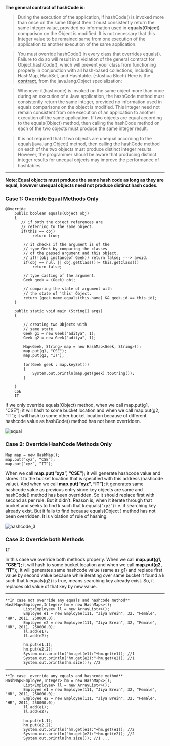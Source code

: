 **The general contract of hashCode is:**

> During the execution of the application, if hashCode() is invoked more than once on the same Object then it must consistently return the same Integer value, provided no information used in **equals(Object)** comparison on the Object is modified. It is not necessary that this Integer value to be remained same from one execution of the application to another execution of the same application.

> You must override hashCode() in every class that overrides equals(). Failure to do so will result in a violation of the general contract for Object.hashCode(), which will prevent your class from functioning properly in conjunction with all hash-based collections, including HashMap, HashSet, and Hashtable. (-Joshua Bloch)
> Here is the  <u>**contract**</u>, from the java.lang.Object specialization:

> Whenever it(hashcode) is invoked on the same object more than once during an execution of a Java application, the hashCode method must consistently return the same integer, provided no information used in equals comparisons on the object is modified. This integer need not remain consistent from one execution of an application to another execution of the same application.
> If two objects are equal according to the equals(Object) method, then calling the hashCode method on each of the two objects must produce the same integer result.

> It is not required that if two objects are unequal according to the equals(java.lang.Object) method, then calling the hashCode method on each of the two objects must produce distinct integer results. However, the programmer should be aware that producing distinct integer results for unequal objects may improve the performance of hashtables.
>
---
**Note: Equal objects must produce the same hash code as long as they are equal, however unequal objects need not produce distinct hash codes.**

###  Case 1: Override Equal Methods Only
```
@Override
    public boolean equals(Object obj)
    {
       // if both the object references are 
       // referring to the same object.
       if(this == obj)
            return true;
            
        // it checks if the argument is of the 
        // type Geek by comparing the classes 
        // of the passed argument and this object.
        // if(!(obj instanceof Geek)) return false; ---> avoid.
        if(obj == null || obj.getClass()!= this.getClass())
            return false;
            
        // type casting of the argument.    
        Geek geek = (Geek) obj;
            
        // comparing the state of argument with 
        // the state of 'this' Object.
        return (geek.name.equals(this.name) && geek.id == this.id);
    } 
    
    public static void main (String[] args) 
    {
          
        // creating two Objects with 
        // same state
        Geek g1 = new Geek("aditya", 1);
        Geek g2 = new Geek("aditya", 1);
          
        Map<Geek, String> map = new HashMap<Geek, String>();
        map.put(g1, "CSE");
        map.put(g2, "IT");
          
        for(Geek geek : map.keySet())
        {
            System.out.println(map.get(geek).toString());
        }
  
    }
    CSE
	IT
```
If we only override equals(Object) method, when we call map.put(g1, “CSE”); it will hash to some bucket location and when we call map.put(g2, “IT”); it will hash to some other bucket location because of different hashcode value as hashCode() method has not been overridden.

![equal](https://media.geeksforgeeks.org/wp-content/uploads/hashcoe_1.png)

### Case 2: Override HashCode  Methods Only

```
Map map = new HashMap();
map.put(“xyz”, “CSE”);
map.put(“xyz”, “IT”);

```

When we call **map.put(“xyz”, “CSE”);** it will generate hashcode value and stores it to the bucket location that is specified with this address (hashcode value). And when we call **map.put(“xyz”, “IT”);** it generates same hashcode value as previous entry since key objects are same and hashCode() method has been overridden. So it should replace first with second as per rule. But it didn’t. Reason is, when it iterate through that bucket and seeks to find k such that k.equals(“xyz”) i.e. if searching key already exist.  But it fails to find because equals(Object ) method has not been overridden. It is violation of rule of hashing.



![hashcode_3](https://media.geeksforgeeks.org/wp-content/uploads/hashcode_3.png)

###  Case 3: Override both Methods

```
IT

```

In this case we override both methods properly.
When we call **map.put(g1, “CSE”);** it will hash to some bucket location and when we call **map.put(g2, “IT”);**, it will generates same hashcode value (same as g1) and replace first value by second value because while iterating over same bucket it found a k such that k.equals(g2) is true, means searching key already exist. So, it replaces old value of that key by new value.



---
```
**In case not override any equals and hashcode method**
HashMap<Employee,Integer> hm = new HashMap<>();
        List<Employee> ll = new ArrayList<>();
        Employee e1 = new Employee(111, "Jiya Brein", 32, "Female", "HR", 2011, 250000.0);
        Employee e2 = new Employee(111, "Jiya Brein", 32, "Female", "HR", 2011, 250000.0);
        ll.add(e1);
        ll.add(e2);

        hm.put(e1,1);
        hm.put(e2,2);
        System.out.println("hm.get(e1):"+hm.get(e1)); //1
        System.out.println("hm.get(e2):"+hm.get(e2)); //1
        System.out.println(hm.size()); //2

```
---
```
**In case  override any equals and hashcode method**
HashMap<Employee,Integer> hm = new HashMap<>();
        List<Employee> ll = new ArrayList<>();
        Employee e1 = new Employee(111, "Jiya Brein", 32, "Female", "HR", 2011, 250000.0);
        Employee e2 = new Employee(111, "Jiya Brein", 32, "Female", "HR", 2011, 250000.0);
        ll.add(e1);
        ll.add(e2);

        hm.put(e1,1);
        hm.put(e2,2);
        System.out.println("hm.get(e1):"+hm.get(e1)); //2
        System.out.println("hm.get(e2):"+hm.get(e2)); //2
        System.out.println(hm.size()); //1 ...

```


